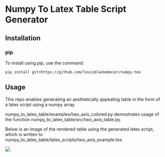 # Numpy To Latex Table Script Generator

## Installation

### pip

To install using pip, use the command:

`pip install git+https://github.com/louisblankemeier/numpy-tex`

## Usage

This repo enables generating an aesthetically appealing table in the form of a latex script using a numpy array. 

numpy_to_latex_table/examples/two_axis_colored.py demostrates usage of the function numpy_to_latex_table/src/two_axis_table.py. 

Below is an image of the rendered table using the generated latex script, which is written to numpy_to_latex_table/latex_scripts/two_axis_example.tex.

![](https://github.com/louisblankemeier/numpy_to_latex_table/blob/main/figs/two_axis_table_example.png)




